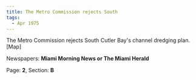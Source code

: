 ```yaml
---  
title: The Metro Commission rejects South  
tags:  
  - Apr 1975  
---  
```

  
The Metro Commission rejects South Cutler Bay's channel dredging plan. [Map]  
  
Newspapers: **Miami Morning News or The Miami Herald**  
  
Page: **2**, Section: **B** 
